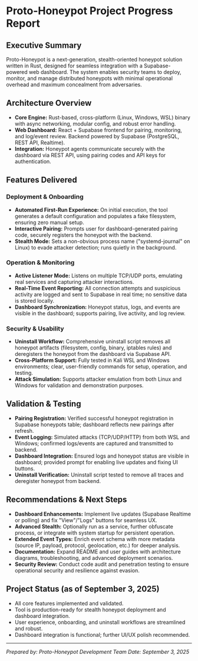 # Proto-Honeypot Project Progress Report

## Executive Summary
Proto-Honeypot is a next-generation, stealth-oriented honeypot solution written in Rust, designed for seamless integration with a Supabase-powered web dashboard. The system enables security teams to deploy, monitor, and manage distributed honeypots with minimal operational overhead and maximum concealment from adversaries.

## Architecture Overview
- **Core Engine:** Rust-based, cross-platform (Linux, Windows, WSL) binary with async networking, modular config, and robust error handling.
- **Web Dashboard:** React + Supabase frontend for pairing, monitoring, and log/event review. Backend powered by Supabase (PostgreSQL, REST API, Realtime).
- **Integration:** Honeypot agents communicate securely with the dashboard via REST API, using pairing codes and API keys for authentication.

## Features Delivered
### Deployment & Onboarding
- **Automated First-Run Experience:** On initial execution, the tool generates a default configuration and populates a fake filesystem, ensuring zero manual setup.
- **Interactive Pairing:** Prompts user for dashboard-generated pairing code, securely registers the honeypot with the backend.
- **Stealth Mode:** Sets a non-obvious process name ("systemd-journal" on Linux) to evade attacker detection; runs quietly in the background.

### Operation & Monitoring
- **Active Listener Mode:** Listens on multiple TCP/UDP ports, emulating real services and capturing attacker interactions.
- **Real-Time Event Reporting:** All connection attempts and suspicious activity are logged and sent to Supabase in real time; no sensitive data is stored locally.
- **Dashboard Synchronization:** Honeypot status, logs, and events are visible in the dashboard; supports pairing, live activity, and log review.

### Security & Usability
- **Uninstall Workflow:** Comprehensive uninstall script removes all honeypot artifacts (filesystem, config, binary, iptables rules) and deregisters the honeypot from the dashboard via Supabase API.
- **Cross-Platform Support:** Fully tested in Kali WSL and Windows environments; clear, user-friendly commands for setup, operation, and testing.
- **Attack Simulation:** Supports attacker emulation from both Linux and Windows for validation and demonstration purposes.

## Validation & Testing
- **Pairing Registration:** Verified successful honeypot registration in Supabase honeypots table; dashboard reflects new pairings after refresh.
- **Event Logging:** Simulated attacks (TCP/UDP/HTTP) from both WSL and Windows; confirmed logs/events are captured and transmitted to backend.
- **Dashboard Integration:** Ensured logs and honeypot status are visible in dashboard; provided prompt for enabling live updates and fixing UI buttons.
- **Uninstall Verification:** Uninstall script tested to remove all traces and deregister honeypot from backend.

## Recommendations & Next Steps
- **Dashboard Enhancements:** Implement live updates (Supabase Realtime or polling) and fix "View"/"Logs" buttons for seamless UX.
- **Advanced Stealth:** Optionally run as a service, further obfuscate process, or integrate with system startup for persistent operation.
- **Extended Event Types:** Enrich event schema with more metadata (source IP, payload, protocol, geolocation, etc.) for deeper analysis.
- **Documentation:** Expand README and user guides with architecture diagrams, troubleshooting, and advanced deployment scenarios.
- **Security Review:** Conduct code audit and penetration testing to ensure operational security and resilience against evasion.

## Project Status (as of September 3, 2025)
- All core features implemented and validated.
- Tool is production-ready for stealth honeypot deployment and dashboard integration.
- User experience, onboarding, and uninstall workflows are streamlined and robust.
- Dashboard integration is functional; further UI/UX polish recommended.

---
*Prepared by: Proto-Honeypot Development Team*
*Date: September 3, 2025*
